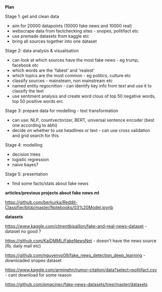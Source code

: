 **Plan**

Stage 1: get and clean data

- aim for 20000 datapoints (10000 fake news and 10000 real)
- webscrape data from factchecking sites - snopes, politifact etc
- use premade datasets from kaggle etc
- bring all sources together into one dataset

Stage 2: data analysis & visualisation

- can look at which sources have the most fake news - eg trump, facebook etc
- which words are the 'fakest' and 'realest'
- which topics are the most common - eg politics, culture etc
- classify sources - mainsteam, non mainstream etc
- named entity regocnition - can identify key info from text and use it to classify the text
- use sentiment analysis and create word clous of top 50 negative words, top 50 positive words erc


Stage 3: prepare data for modelling - text transformation

- can use: NLP, countvectorizer, BERT, universal sentence encoder (best one according to abhi) 
- decide on whether to use headlines or text - can use cross validation and grid search for this

Stage 4: modelling

- decision trees
- logistic regression
- naive bayes?

Stage 5: presentation

- find some facts/stats about fake news



**articles/previous projects about fake news ml**

https://github.com/berkurka/Reddit-Classifier/blob/master/Notebooks/03%20Model.ipynb



**datasets**


https://www.kaggle.com/clmentbisaillon/fake-and-real-news-dataset - dataset no good ?

https://github.com/KaiDMML/FakeNewsNet - doesn't have the news source (fb, daily mail etc)

https://github.com/nguyenvo09/fake_news_detection_deep_learning - downloaded snopes dataset

https://www.kaggle.com/arminehn/rumor-citation/data?select=politifact.csv - cant download for some reason

https://github.com/pmacinec/fake-news-datasets/tree/master/datasets





